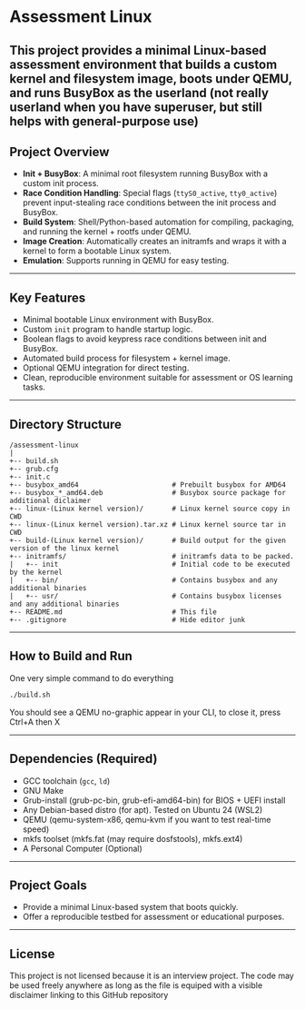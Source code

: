 # Assessment Linux

This project provides a **minimal Linux-based assessment environment** that builds a custom kernel and filesystem image, boots under QEMU, and runs BusyBox as the userland (not really userland when you have superuser, but still helps with general-purpose use)
---

## Project Overview

* **Init + BusyBox**: A minimal root filesystem running BusyBox with a custom init process.
* **Race Condition Handling**: Special flags (`ttyS0_active`, `tty0_active`) prevent input-stealing race conditions between the init process and BusyBox.
* **Build System**: Shell/Python-based automation for compiling, packaging, and running the kernel + rootfs under QEMU.
* **Image Creation**: Automatically creates an initramfs and wraps it with a kernel to form a bootable Linux system.
* **Emulation**: Supports running in QEMU for easy testing.

---

## Key Features

* Minimal bootable Linux environment with BusyBox.
* Custom `init` program to handle startup logic.
* Boolean flags to avoid keypress race conditions between init and BusyBox.
* Automated build process for filesystem + kernel image.
* Optional QEMU integration for direct testing.
* Clean, reproducible environment suitable for assessment or OS learning tasks.

---

## Directory Structure

```
/assessment-linux
|
+-- build.sh
+-- grub.cfg
+-- init.c
+-- busybox_amd64                       # Prebuilt busybox for AMD64
+-- busybox_*_amd64.deb                 # Busybox source package for additional diclaimer
+-- linux-(Linux kernel version)/       # Linux kernel source copy in CWD
+-- linux-(Linux kernel version).tar.xz # Linux kernel source tar in CWD
+-- build-(Linux kernel version)/       # Build output for the given version of the linux kernel
+-- initramfs/                          # initramfs data to be packed.
|   +-- init                            # Initial code to be executed by the kernel
|   +-- bin/                            # Contains busybox and any additional binaries
|   +-- usr/                            # Contains busybox licenses and any additional binaries
+-- README.md                           # This file
+-- .gitignore                          # Hide editor junk
```

---

## How to Build and Run

One very simple command to do everything

```bash
./build.sh
```

You should see a QEMU no-graphic appear in your CLI, to close it, press Ctrl+A then X

---

## Dependencies (Required)

* GCC toolchain (`gcc`, `ld`)
* GNU Make
* Grub-install (grub-pc-bin, grub-efi-amd64-bin) for BIOS + UEFI install
* Any Debian-based distro (for apt). Tested on Ubuntu 24 (WSL2)
* QEMU (qemu-system-x86, qemu-kvm if you want to test real-time speed)
* mkfs toolset (mkfs.fat (may require dosfstools), mkfs.ext4)
* A Personal Computer (Optional)

---

## Project Goals

* Provide a minimal Linux-based system that boots quickly.
* Offer a reproducible testbed for assessment or educational purposes.

---

## License

This project is not licensed because it is an interview project. The code may be used freely anywhere as long as the file is equiped with a visible disclaimer linking to this GitHub repository